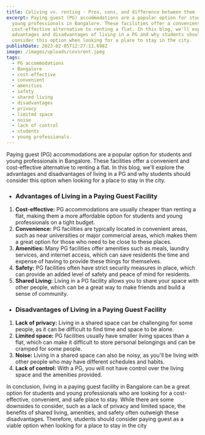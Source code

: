 ```yaml
---
title: Coliving vs. renting - Pros, cons, and difference between them
excerpt: Paying guest (PG) accommodations are a popular option for students and
  young professionals in Bangalore. These facilities offer a convenient and
  cost-effective alternative to renting a flat. In this blog, we'll explore the
  advantages and disadvantages of living in a PG and why students should
  consider this option when looking for a place to stay in the city.
publishDate: 2023-02-05T12:27:11.698Z
image: /images/uploads/covsrent.jpeg
tags:
  - PG accommodations
  - Bangalore
  - cost-effective
  - convenient
  - amenities
  - safety
  - shared living
  - disadvantages
  - privacy
  - limited space
  - noise
  - lack of control
  - students
  - young professionals.
---
```



<!--StartFragment-->

Paying guest (PG) accommodations are a popular option for students and young professionals in Bangalore. These facilities offer a convenient and cost-effective alternative to renting a flat. In this blog, we'll explore the advantages and disadvantages of living in a PG and why students should consider this option when looking for a place to stay in the city.

* ### **Advantages of Living in a Paying Guest Facility**

1. **Cost-effective:** PG accommodations are usually cheaper than renting a flat, making them a more affordable option for students and young professionals on a tight budget.
2. **Convenience:** PG facilities are typically located in convenient areas, such as near universities or major commercial areas, which makes them a great option for those who need to be close to these places.
3. **Amenities:** Many PG facilities offer amenities such as meals, laundry services, and internet access, which can save residents the time and expense of having to provide these things for themselves.
4. **Safety:** PG facilities often have strict security measures in place, which can provide an added level of safety and peace of mind for residents.
5. **Shared Living:** Living in a PG facility allows you to share your space with other people, which can be a great way to make friends and build a sense of community.

* ### Disadvantages of Living in a Paying Guest Facility

1. **Lack of privacy:** Living in a shared space can be challenging for some people, as it can be difficult to find time and space to be alone.
2. **Limited space:** PG facilities usually have smaller living spaces than a flat, which can make it difficult to store personal belongings and can be cramped for some people.
3. **Noise:** Living in a shared space can also be noisy, as you'll be living with other people who may have different schedules and habits.
4. **Lack of control:** With a PG, you will not have control over the living space and the amenities provided.

In conclusion, living in a paying guest facility in Bangalore can be a great option for students and young professionals who are looking for a cost-effective, convenient, and safe place to stay. While there are some downsides to consider, such as a lack of privacy and limited space, the benefits of shared living, amenities, and safety often outweigh these disadvantages. Therefore, students should consider paying guest as a viable option when looking for a place to stay in the city

<!--EndFragment-->